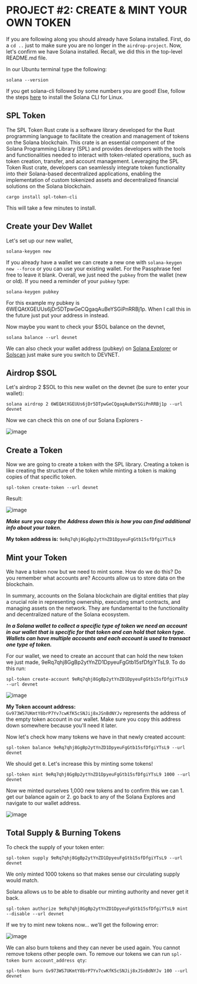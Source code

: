 # PROJECT #2: CREATE & MINT YOUR OWN TOKEN

If you are following along you should already have Solana installed. 
First, do a `cd ..` just to make sure you are no longer in the `airdrop-project`. 
Now, let's confirm we have Solana installed. Recall, we did this in the top-level README.md file.

In our Ubuntu terminal type the following:

```
solana --version
```

If you get solana-cli followed by some numbers you are good! Else, follow the steps [here](https://docs.solana.com/cli/install-solana-cli-tools#use-solanas-install-tool) to install the Solana CLI for Linux. 

## SPL Token 

The SPL Token Rust crate is a software library developed for the Rust programming language to facilitate the creation and management of tokens on the Solana blockchain. This crate is an essential component of the Solana Programming Library (SPL) and provides developers with the tools and functionalities needed to interact with token-related operations, such as token creation, transfer, and account management. Leveraging the SPL Token Rust crate, developers can seamlessly integrate token functionality into their Solana-based decentralized applications, enabling the implementation of custom tokenized assets and decentralized financial solutions on the Solana blockchain.

```
cargo install spl-token-cli
```

This will take a few minutes to install.

## Create your Dev Wallet 

Let's set up our new wallet,

```
solana-keygen new
```

If you already have a wallet we can create a new one with `solana-keygen new --force` or you can use your existing wallet. For the Passphrase feel free to leave it blank. 
Overall, we just need the `pubkey` from the wallet (new or old). If you need a reminder of your `pubkey` type:

```
solana-keygen pubkey
```

For this example my pubkey is 6WEQAtXGEUUs6jDr5DTpwGeCQgaqAuBeYSGiPnRRBj1p. When I call this in the future just put your address in instead. 

Now maybe you want to check your $SOL balance on the devnet,

```
solana balance --url devnet
```

We can also check your wallet address (pubkey) on [Solana Explorer](https://explorer.solana.com/?cluster=devnet) or [Solscan](https://solscan.io/?cluster=devnet) just make sure you switch to DEVNET.

## Airdrop $SOL

Let's airdrop 2 $SOL to this new wallet on the devnet (be sure to enter your wallet):

```
solana airdrop 2 6WEQAtXGEUUs6jDr5DTpwGeCQgaqAuBeYSGiPnRRBj1p --url devnet
```

Now we can check this on one of our Solana Explorers -

![image](https://github.com/jvick1/Intro_to_SOL/assets/32043066/b708fce6-8874-412f-ae60-c120afd74969)

## Create a Token

Now we are going to create a token with the SPL library. Creating a token is like creating the structure of the token while minting a token is making copies of that specific token. 

```
spl-token create-token --url devnet
```

Result:

![image](https://github.com/jvick1/Intro_to_SOL/assets/32043066/e290f80e-1966-4d3f-a55c-b660643399d3)

***Make sure you copy the Address down this is how you can find additional info about your token.***

**My token address is:** `9eRq7qhj8GgBp2ytYnZD1DpyeuFgGtb15sfDfgiYTsL9`

## Mint your Token

We have a token now but we need to mint some. How do we do this? Do you remember what accounts are? Accounts allow us to store data on the blockchain.

In summary, accounts on the Solana blockchain are digital entities that play a crucial role in representing ownership, executing smart contracts, and managing assets on the network. They are fundamental to the functionality and decentralized nature of the Solana ecosystem.

***In a Solana wallet to collect a specific type of token we need an account in our wallet that is specific for that token and can hold that token type. Wallets can have multiple accounts and each account is used to transact one type of token.***   

For our wallet, we need to create an account that can hold the new token we just made, 9eRq7qhj8GgBp2ytYnZD1DpyeuFgGtb15sfDfgiYTsL9. 
To do this run:

```
spl-token create-account 9eRq7qhj8GgBp2ytYnZD1DpyeuFgGtb15sfDfgiYTsL9 --url devnet
```

![image](https://github.com/jvick1/Rust_Intro/assets/32043066/04ac2f80-3327-4c7e-95a9-90ef86ed6797)

**My Token account address:** `Gv973WS7UKmtY8brP7Yv7cwKfK5cSNJij8xJSnBdNYJv` represents the address of the empty token account in our wallet. 
Make sure you copy this address down somewhere because you'll need it later.

Now let's check how many tokens we have in that newly created account:

```
spl-token balance 9eRq7qhj8GgBp2ytYnZD1DpyeuFgGtb15sfDfgiYTsL9 --url devnet
```

We should get `0`. Let's increase this by minting some tokens!

```
spl-token mint 9eRq7qhj8GgBp2ytYnZD1DpyeuFgGtb15sfDfgiYTsL9 1000 --url devnet
```

Now we minted ourselves 1,000 new tokens and to confirm this we can 1. get our balance again or 2. go back to any of the Solana Explores and navigate to our wallet address. 

![image](https://github.com/jvick1/Rust_Intro/assets/32043066/169fbb52-9369-4cab-adcc-f9b34b27be9d)

## Total Supply & Burning Tokens

To check the supply of your token enter:

```
spl-token supply 9eRq7qhj8GgBp2ytYnZD1DpyeuFgGtb15sfDfgiYTsL9 --url devnet
```

We only minted 1000 tokens so that makes sense our circulating supply would match. 

Solana allows us to be able to disable our minting authority and never get it back. 

```
spl-token authorize 9eRq7qhj8GgBp2ytYnZD1DpyeuFgGtb15sfDfgiYTsL9 mint --disable --url devnet
```

If we try to mint new tokens now... we'll get the following error:

![image](https://github.com/jvick1/Rust_Intro/assets/32043066/548d7398-94e9-41ab-a941-56f84534d2f2)

We can also burn tokens and they can never be used again. You cannot remove tokens other people own. 
To remove our tokens we can run `spl-token burn account_address qty`:

```
spl-token burn Gv973WS7UKmtY8brP7Yv7cwKfK5cSNJij8xJSnBdNYJv 100 --url devnet
```
